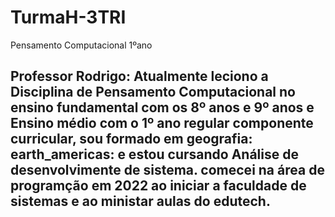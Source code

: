 # TurmaH-3TRI
  Pensamento Computacional 1ºano

## Professor Rodrigo: Atualmente leciono a Disciplina de Pensamento Computacional no ensino fundamental com os 8º anos e 9º anos e Ensino médio com o 1º ano regular componente curricular, sou formado em geografia: earth_americas: e estou cursando Análise de desenvolvimente de sistema. comecei na área de programção em 2022 ao iniciar a faculdade de sistemas e ao ministar aulas do edutech.
